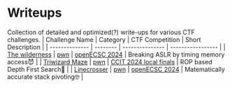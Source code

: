 # Writeups
Collection of detailed and optimized(?) write-ups for various CTF challenges.
| Challenge Name | Category | CTF Competition | Short Description |
| -------------- | -------- | --------------- | ----------------- |
| [The wilderness](https://github.com/Serotav/Writeups/blob/main/The%20wilderness.md)    | [pwn](https://csea-iitb.github.io/IITBreachers-wiki/2020/07/23/Binary-Exploitation.html) | [openECSC 2024](https://open.ecsc2024.it)           | Breaking ASLR by timing memory access😈 |
| [Triwizard Maze](https://github.com/Serotav/Writeups/blob/main/Triwizard%20Maze.md)   | [pwn](https://csea-iitb.github.io/IITBreachers-wiki/2020/07/23/Binary-Exploitation.html) |     [CCIT 2024 local finals](https://cyberchallenge.it)      | ROP based Depth First Search🫨 |
| [Linecrosser](https://github.com/Serotav/Writeups/blob/main/Linecrosser.md)   | [pwn](https://csea-iitb.github.io/IITBreachers-wiki/2020/07/23/Binary-Exploitation.html) |     [openECSC 2024](https://open.ecsc2024.it)      | Matematically accurate stack pivoting🤓 |


